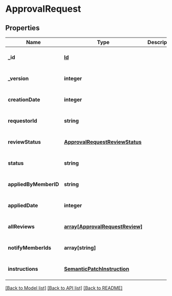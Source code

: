 # ApprovalRequest

## Properties
Name | Type | Description | Notes
------------ | ------------- | ------------- | -------------
**_id** | [**Id**](Id.md) |  | [optional] [default to null]
**_version** | **integer** |  | [optional] [default to null]
**creationDate** | **integer** |  | [optional] [default to null]
**requestorId** | **string** |  | [optional] [default to null]
**reviewStatus** | [**ApprovalRequestReviewStatus**](ApprovalRequestReviewStatus.md) |  | [optional] [default to null]
**status** | **string** |  | [optional] [default to null]
**appliedByMemberID** | **string** |  | [optional] [default to null]
**appliedDate** | **integer** |  | [optional] [default to null]
**allReviews** | [**array[ApprovalRequestReview]**](ApprovalRequestReview.md) |  | [optional] [default to null]
**notifyMemberIds** | **array[string]** |  | [optional] [default to null]
**instructions** | [**SemanticPatchInstruction**](SemanticPatchInstruction.md) |  | [optional] [default to null]

[[Back to Model list]](../README.md#documentation-for-models) [[Back to API list]](../README.md#documentation-for-api-endpoints) [[Back to README]](../README.md)


